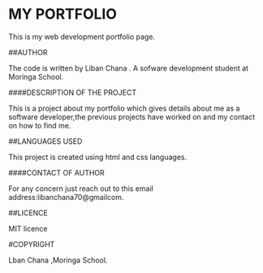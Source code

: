 # MY PORTFOLIO

This is my web development portfolio page. 


##AUTHOR

The code is written by Liban Chana . A sofware development student at Moringa School.


####DESCRIPTION OF THE PROJECT

This is a project about my portfolio which gives details about me as a software developer,the previous projects have worked on and my contact on how to find me.


##LANGUAGES USED

This project is created using html and css languages.


####CONTACT OF AUTHOR

For any concern just reach out to this email address:libanchana70@gmailcom.


##LICENCE

MIT licence


#COPYRIGHT

Lban Chana ,Moringa School.
